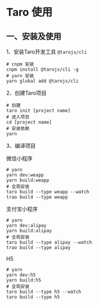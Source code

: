 # Taro 使用

## 一、安装及使用

1、安装Taro开发工具 `@tarojs/cli`

```
# cnpm 安装
cnpm install @tarojs/cli -g
# yarn 安装
yarn global add @tarojs/cli
```

2、创建Taro项目

```
# 创建
taro init [project name]
# 进入项目
cd [project name]
# 安装依赖
yarn
```

3、编译项目

微信小程序

```
# yarn
yarn dev:weapp
yarn build:weapp
# 全局安装
taro build --type weapp --watch
trao build --type weapp
```

支付宝小程序

```
# yarn
yarn dev:alipay
yarn build:alipay
# 全局安装
taro build --type alipay --watch
trao build --type alipay
```

H5

```
# yarn 
yarn dev:h5
yarn build:h5
# 全局安装
taro build --type h5 --watch
taro build --type h5
```



